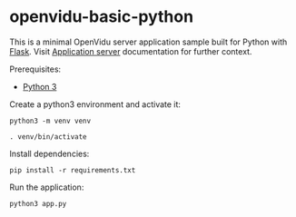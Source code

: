 # openvidu-basic-python

This is a minimal OpenVidu server application sample built for Python with [Flask](https://flask.palletsprojects.com/). Visit [Application server](https://docs.openvidu.io/en/stable/application-server/) documentation for further context.

Prerequisites:

- [Python 3](https://www.python.org/downloads/)

Create a python3 environment and activate it:

```
python3 -m venv venv
```

```
. venv/bin/activate
```

Install dependencies:

```
pip install -r requirements.txt
```

Run the application:

```
python3 app.py
```